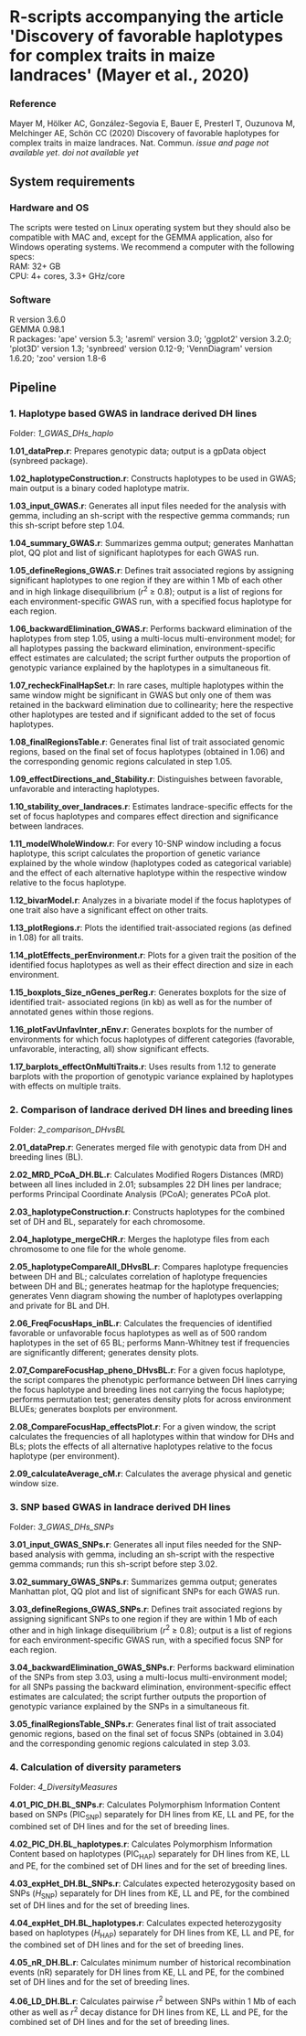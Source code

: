 # R-scripts accompanying the article 'Discovery of favorable haplotypes for complex traits in maize landraces' (Mayer et al., 2020)<br/>

### Reference<br/>
Mayer M, Hölker AC, González-Segovia E, Bauer E, Presterl T, Ouzunova M, Melchinger AE, Schön CC (2020) Discovery of favorable haplotypes for complex traits in maize landraces. Nat. Commun. *issue and page not available yet*. *doi not available yet*<br/>

## System requirements<br/>

### Hardware and OS<br/>
The scripts were tested on Linux operating system but they should also be compatible with MAC and, except for the GEMMA application, also for Windows operating systems. We recommend a computer with the following specs:<br/>
RAM: 32+ GB<br/>
CPU: 4+ cores, 3.3+ GHz/core<br/>

### Software<br/>
R version 3.6.0<br/>
GEMMA 0.98.1<br/>
R packages: 'ape' version 5.3; 'asreml' version 3.0; 'ggplot2' version 3.2.0; 'plot3D' version 1.3; 'synbreed' version 0.12-9; 'VennDiagram' version 1.6.20; 'zoo' version 1.8-6<br/>

## Pipeline<br/>
### 1. Haplotype based GWAS in landrace derived DH lines<br/>
Folder: *1_GWAS_DHs_haplo*<br/>

**1.01_dataPrep.r**: Prepares genotypic data; output is a gpData object (synbreed package).<br/>

**1.02_haplotypeConstruction.r**: Constructs haplotypes to be used in GWAS; main output is a binary coded haplotype matrix.<br/>

**1.03_input_GWAS.r**: Generates all input files needed for the analysis with gemma, including an sh-script with the respective gemma commands; run this sh-script before step 1.04.<br/>

**1.04_summary_GWAS.r**: Summarizes gemma output; generates Manhattan plot, QQ plot and list of significant haplotypes for each GWAS run.<br/>

**1.05_defineRegions_GWAS.r**: Defines trait associated regions by assigning significant haplotypes to one region if they are within 1 Mb of each other and in high linkage disequilibrium (*r*<sup>2</sup> ≥ 0.8); output is a list of regions for each environment-specific GWAS run, with a specified focus haplotype for each region.<br/>

**1.06_backwardElimination_GWAS.r**: Performs backward elimination of the haplotypes from step 1.05, using a multi-locus multi-environment model; for all haplotypes passing the backward elimination, environment-specific effect estimates are calculated; the script further outputs the proportion of genotypic variance explained by the haplotypes in a simultaneous fit.<br/>

**1.07_recheckFinalHapSet.r**: In rare cases, multiple haplotypes within the same window might be significant in GWAS but only one of them was retained in the backward elimination due to collinearity; here the respective other haplotypes are tested and if significant added to the set of focus haplotypes.<br/>

**1.08_finalRegionsTable.r**: Generates final list of trait associated genomic regions, based on the final set of focus haplotypes (obtained in 1.06) and the corresponding genomic regions calculated in step 1.05.<br/>

**1.09_effectDirections_and_Stability.r**: Distinguishes between favorable, unfavorable and interacting haplotypes.<br/>

**1.10_stability_over_landraces.r**: Estimates landrace-specific effects for the set of focus haplotypes and compares effect direction and significance between landraces.<br/>

**1.11_modelWholeWindow.r**: For every 10-SNP window including a focus haplotype, this script calculates the proportion of genetic variance explained by the whole window (haplotypes coded as categorical variable) and the effect of each alternative haplotype within the respective window relative to the focus haplotype.<br/>

**1.12_bivarModel.r**: Analyzes in a bivariate model if the focus haplotypes of one trait also have a significant effect on other traits.<br/>

**1.13_plotRegions.r**: Plots the identified trait-associated regions (as defined in 1.08) for all traits.<br/>

**1.14_plotEffects_perEnvironment.r**: Plots for a given trait the position of the identified focus haplotypes as well as their effect direction and size in each environment.<br/>

**1.15_boxplots_Size_nGenes_perReg.r**: Generates boxplots for the size of identified trait- associated regions (in kb) as well as for the number of annotated genes within those regions.<br/>

**1.16_plotFavUnfavInter_nEnv.r**: Generates boxplots for the number of environments for which focus haplotypes of different categories (favorable, unfavorable, interacting, all) show significant effects.<br/>

**1.17_barplots_effectOnMultiTraits.r**: Uses results from 1.12 to generate barplots with the proportion of genotypic variance explained by haplotypes with effects on multiple traits.<br/>

### 2. Comparison of landrace derived DH lines and breeding lines<br/>
Folder: *2_comparison_DHvsBL*<br/>

**2.01_dataPrep.r**: Generates merged file with genotypic data from DH and breeding lines (BL).<br/>

**2.02_MRD_PCoA_DH.BL.r**: Calculates Modified Rogers Distances (MRD) between all lines included in 2.01; subsamples 22 DH lines per landrace; performs Principal Coordinate Analysis (PCoA); generates PCoA plot.<br/>

**2.03_haplotypeConstruction.r**: Constructs haplotypes for the combined set of DH and BL, separately for each chromosome.<br/>

**2.04_haplotype_mergeCHR.r**: Merges the haplotype files from each chromosome to one file for the whole genome.<br/>

**2.05_haplotypeCompareAll_DHvsBL.r**: Compares haplotype frequencies between DH and BL; calculates correlation of haplotype frequencies between DH and BL; generates heatmap for the haplotype frequencies; generates Venn diagram showing the number of haplotypes overlapping and private for BL and DH.<br/>

**2.06_FreqFocusHaps_inBL.r**: Calculates the frequencies of identified favorable or unfavorable focus haplotypes as well as of 500 random haplotypes in the set of 65 BL; performs Mann-Whitney test if frequencies are significantly different; generates density plots.<br/>

**2.07_CompareFocusHap_pheno_DHvsBL.r**: For a given focus haplotype, the script compares the phenotypic performance between DH lines carrying the focus haplotype and breeding lines not carrying the focus haplotype; performs permutation test; generates density plots for across environment BLUEs; generates boxplots per environment.<br/>

**2.08_CompareFocusHap_effectsPlot.r**: For a given window, the script calculates the frequencies of all haplotypes within that window for DHs and BLs; plots the effects of all alternative haplotypes relative to the focus haplotype (per environment).<br/>

**2.09_calculateAverage_cM.r**: Calculates the average physical and genetic window size.<br/>

### 3. SNP based GWAS in landrace derived DH lines<br/>
Folder: *3_GWAS_DHs_SNPs*<br/>

**3.01_input_GWAS_SNPs.r**: Generates all input files needed for the SNP-based analysis with gemma, including an sh-script with the respective gemma commands; run this sh-script before step 3.02.<br/>

**3.02_summary_GWAS_SNPs.r**: Summarizes gemma output; generates Manhattan plot, QQ plot and list of significant SNPs for each GWAS run.<br/>

**3.03_defineRegions_GWAS_SNPs.r**: Defines trait associated regions by assigning significant SNPs to one region if they are within 1 Mb of each other and in high linkage disequilibrium (*r*<sup>2</sup> ≥ 0.8); output is a list of regions for each environment-specific GWAS run, with a specified focus SNP for each region.<br/>

**3.04_backwardElimination_GWAS_SNPs.r**: Performs backward elimination of the SNPs from step 3.03, using a multi-locus multi-environment model; for all SNPs passing the backward elimination, environment-specific effect estimates are calculated; the script further outputs the proportion of genotypic variance explained by the SNPs in a simultaneous fit.<br/>

**3.05_finalRegionsTable_SNPs.r**: Generates final list of trait associated genomic regions, based on the final set of focus SNPs (obtained in 3.04) and the corresponding genomic regions calculated in step 3.03.<br/>

### 4. Calculation of diversity parameters<br/>
Folder: *4_DiversityMeasures*<br/>

**4.01_PIC_DH.BL_SNPs.r**: Calculates Polymorphism Information Content based on SNPs (PIC<sub>SNP</sub>) separately for DH lines from KE, LL and PE, for the combined set of DH lines and for the set of breeding lines.<br/>

**4.02_PIC_DH.BL_haplotypes.r**: Calculates Polymorphism Information Content based on haplotypes (PIC<sub>HAP</sub>) separately for DH lines from KE, LL and PE, for the combined set of DH lines and for the set of breeding lines.<br/>

**4.03_expHet_DH.BL_SNPs.r**: Calculates expected heterozygosity based on SNPs (*H*<sub>SNP</sub>) separately for DH lines from KE, LL and PE, for the combined set of DH lines and for the set of breeding lines.<br/>

**4.04_expHet_DH.BL_haplotypes.r**:  Calculates expected heterozygosity based on haplotypes (*H*<sub>HAP</sub>) separately for DH lines from KE, LL and PE, for the combined set of DH lines and for the set of breeding lines.<br/>

**4.05_nR_DH.BL.r**: Calculates minimum number of historical recombination events (nR) separately for DH lines from KE, LL and PE, for the combined set of DH lines and for the set of breeding lines.<br/>

**4.06_LD_DH.BL.r**: Calculates pairwise *r*<sup>2</sup> between SNPs within 1 Mb of each other as well as *r*<sup>2</sup>  decay distance for DH lines from KE, LL and PE, for the combined set of DH lines and for the set of breeding lines.<br/>
